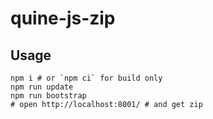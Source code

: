 # quine-js-zip

## Usage

```
npm i # or `npm ci` for build only
npm run update
npm run bootstrap
# open http://localhost:8001/ # and get zip
```


